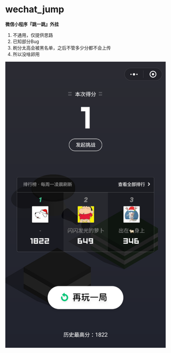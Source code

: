 # wechat_jump
**微信小程序『跳一跳』外挂**

1. 不通用，仅提供思路
2. 已知部分Bug
3. 刷分太高会被黑名单，之后不管多少分都不会上传
4. 所以没啥卵用


![score](/score.PNG)